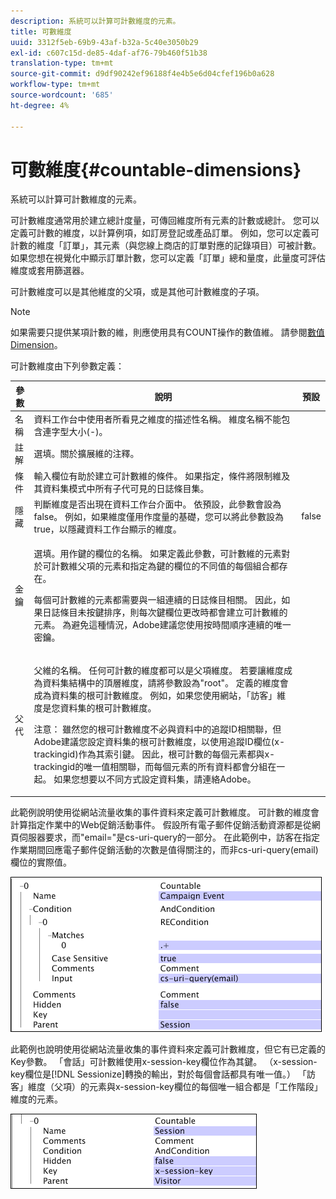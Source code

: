 ```yaml
---
description: 系統可以計算可計數維度的元素。
title: 可數維度
uuid: 3312f5eb-69b9-43af-b32a-5c40e3050b29
exl-id: c607c15d-de85-4daf-af76-79b460f51b38
translation-type: tm+mt
source-git-commit: d9df90242ef96188f4e4b5e6d04cfef196b0a628
workflow-type: tm+mt
source-wordcount: '685'
ht-degree: 4%

---
```


# 可數維度{#countable-dimensions}

系統可以計算可計數維度的元素。

可計數維度通常用於建立總計度量，可傳回維度所有元素的計數或總計。 您可以定義可計數的維度，以計算例項，如訂房登記或產品訂單。 例如，您可以定義可計數的維度「訂單」，其元素（與您線上商店的訂單對應的記錄項目）可被計數。 如果您想在視覺化中顯示訂單計數，您可以定義「訂單」總和量度，此量度可評估維度或套用篩選器。

可計數維度可以是其他維度的父項，或是其他可計數維度的子項。

>[!NOTE]
>
>如果需要只提供某項計數的維，則應使用具有COUNT操作的數值維。 請參閱[數值Dimension](../../../../home/c-dataset-const-proc/c-ex-dim/c-types-ex-dim/c-num-dim.md#concept-8513b9afaff447c8b334410b565b91ed)。

可計數維度由下列參數定義：

<table id="table_9F3F093F5B074EA68CA4DCE731161F6C"> 
 <thead> 
  <tr> 
   <th colname="col1" class="entry"> 參數 </th> 
   <th colname="col2" class="entry"> 說明 </th> 
   <th colname="col3" class="entry"> 預設 </th> 
  </tr> 
 </thead>
 <tbody> 
  <tr> 
   <td colname="col1"> 名稱 </td> 
   <td colname="col2"> 資料工作台中使用者所看見之維度的描述性名稱。 維度名稱不能包含連字型大小(-)。 </td> 
   <td colname="col3"> </td> 
  </tr> 
  <tr> 
   <td colname="col1"> 註解 </td> 
   <td colname="col2"> 選填。關於擴展維的注釋。 </td> 
   <td colname="col3"> </td> 
  </tr> 
  <tr> 
   <td colname="col1"> 條件 </td> 
   <td colname="col2"> 輸入欄位有助於建立可計數維的條件。 如果指定，條件將限制維及其資料集模式中所有子代可見的日誌條目集。 </td> 
   <td colname="col3"> </td> 
  </tr> 
  <tr> 
   <td colname="col1"> 隱藏 </td> 
   <td colname="col2"> 判斷維度是否出現在資料工作台介面中。 依預設，此參數會設為false。 例如，如果維度僅用作度量的基礎，您可以將此參數設為true，以隱藏資料工作台顯示的維度。 </td> 
   <td colname="col3"> false </td> 
  </tr> 
  <tr> 
   <td colname="col1"> 金鑰 </td> 
   <td colname="col2"> <p>選填。用作鍵的欄位的名稱。 如果定義此參數，可計數維的元素對於可計數維父項的元素和指定為鍵的欄位的不同值的每個組合都存在。 </p> <p> 每個可計數維的元素都需要與一組連續的日誌條目相關。 因此，如果日誌條目未按鍵排序，則每次鍵欄位更改時都會建立可計數維的元素。 為避免這種情況，Adobe建議您使用按時間順序連續的唯一密鑰。 </p> </td> 
   <td colname="col3"> </td> 
  </tr> 
  <tr> 
   <td colname="col1"> 父代 </td> 
   <td colname="col2"> <p>父維的名稱。 任何可計數的維度都可以是父項維度。 若要讓維度成為資料集結構中的頂層維度，請將參數設為"root"。 定義的維度會成為資料集的根可計數維度。 例如，如果您使用網站，「訪客」維度是您資料集的根可計數維度。 </p> <p> <p>注意： 雖然您的根可計數維度不必與資料中的追蹤ID相關聯，但Adobe建議您設定資料集的根可計數維度，以使用追蹤ID欄位(x-trackingid)作為其索引鍵。 因此，根可計數的每個元素都與x-trackingid的唯一值相關聯，而每個元素的所有資料都會分組在一起。 如果您想要以不同方式設定資料集，請連絡Adobe。 </p> </p> </td> 
   <td colname="col3"> </td> 
  </tr> 
 </tbody> 
</table>

此範例說明使用從網站流量收集的事件資料來定義可計數維度。 可計數的維度會計算指定作業中的Web促銷活動事件。 假設所有電子郵件促銷活動資源都是從網頁伺服器要求，而&quot;email=&quot;是cs-uri-query的一部分。 在此範例中，訪客在指定作業期間回應電子郵件促銷活動的次數是值得關注的，而非cs-uri-query(email)欄位的實際值。

![](assets/cfg_Transformation_Dim_Countable.png)

此範例也說明使用從網站流量收集的事件資料來定義可計數維度，但它有已定義的Key參數。 「會話」可計數維使用x-session-key欄位作為其鍵。 （x-session-key欄位是[!DNL Sessionize]轉換的輸出，對於每個會話都具有唯一值。） 「訪客」維度（父項）的元素與x-session-key欄位的每個唯一組合都是「工作階段」維度的元素。

![](assets/cfg_Transformation_Dim_Countable2.png)
